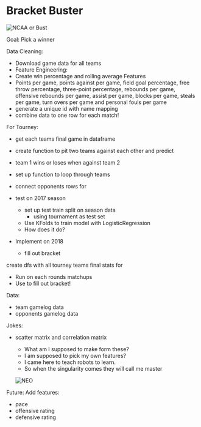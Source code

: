 # Bracket Buster

![NCAA or Bust](https://media.giphy.com/media/3o84U3i3nkhYoJOm3K/giphy.gif)

Goal:
Pick a winner

Data Cleaning:
- Download game data for all teams
- Feature Engineering:
 - Create win percentage and rolling average Features
 - Points per game, points against per game, field goal percentage, free throw percentage, three-point percentage, rebounds per game, offensive rebounds per game, assist per game, blocks per game, steals per game, turn overs per game and personal fouls per game
- generate a unique id with name mapping
- combine data to one row for each match!

For Tourney:
- get each teams final game in dataframe
- create function to pit two teams against each other and predict
- team 1 wins or loses when against team 2



- set up function to loop through teams
- connect opponents rows for
- test on 2017 season
  - set up test train split on season data
    - using tournament as test set
  - Use KFolds to train model with LogisticRegression
  - How does it do?
- Implement on 2018
  - fill out bracket

create dfs with all tourney teams final stats for

- Run on each rounds matchups
- Use to fill out bracket!

Data:
- team gamelog data
- opponents gamelog data


Jokes:
- scatter matrix and correlation matrix
  - What am I supposed to make form these?
  - I am supposed to pick my own features?
  - I came here to teach robots to learn.
  - So when the singularity comes they will call me master

  ![NEO](https://media.giphy.com/media/uvoECTG2uCTrG/giphy.gif)



Future:
Add features:
 - pace
 - offensive rating
 - defensive rating
